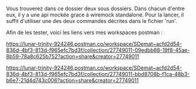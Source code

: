 Vous trouverez dans ce dossier deux sous dossiers. Dans chacun d'entre eux, il y a une api mockée grace à wiremock standalone. Pour la lancer, il suffit d'utiliser une des deux commandes décrites dans le fichier 'run'.

Afin de les tester, voici les liens vers mes workspaces postman : 

https://lunar-trinity-924246.postman.co/workspace/SDemat~acfd2d54-836d-4bf3-813d-f965efc7bd3f/collection/27749011-09edbb88-19f8-45ae-8b59-78a8c625b752?action=share&creator=27749011

https://lunar-trinity-924246.postman.co/workspace/SDemat~acfd2d54-836d-4bf3-813d-f965efc7bd3f/collection/27749011-bbd8708b-f1ca-48b3-b6e7-21d4d743c006?action=share&creator=27749011
